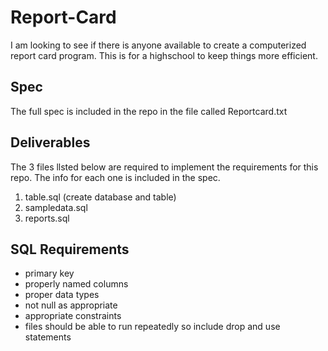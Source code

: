 # Report-Card
I am looking to see if there is anyone available to create a computerized report card program. This is for a highschool to keep things more efficient. 

## Spec
The full spec is included in the repo in the file called Reportcard.txt

## Deliverables 
The 3 files llsted below are required to implement the requirements for this repo. The info for each one is included in the spec.
1. table.sql (create database and table)
2. sampledata.sql
3. reports.sql

## SQL Requirements
- primary key
- properly named columns
- proper data types
- not null as appropriate
- appropriate constraints
- files should be able to run repeatedly so include drop and use statements
